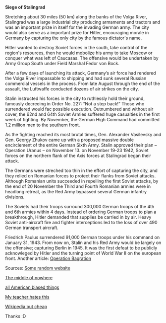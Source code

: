 **Siege of Stalingrad**

Stretching about 30 miles (50 km) along the banks of the Volga River, 
Stalingrad was a large industrial city producing armaments and tractors and was 
an important prize in itself for the invading German army. The city 
would also serve
as a important prize for Hitler, encouraging morale in Germany by capturing 
the only city by the famous dictator's name.

Hitler wanted to destroy Soviet forces in the south, take control
of the region's resources, then he would mobolize his army to take Moscow or
conquer what was left of Caucasas. The offensive would be 
undertaken by Army Group South under Field Marshal Fedor von Bock. 

After a few days of launching its attack, Germany’s air 
force had rendered the Volga River impassable to shipping and had sunk several 
Russian commercial vessels in the process. From late August through the end 
of the assault, the Luftwaffe conducted dozens of air strikes on the city.

Stalin instructed his forces in the city to ruthlessly hold their ground, 
famously decreeing in Order No. 227: “Not a step back!” Those who surrendered would 
fac possible execution. Outnumbered and without air cover, the 62nd and 64th 
Soviet Armies suffered huge casualties in the first week of fighting.
By November, the German High Command had committed 1.2 million men to the southern
front.

As the fighting reached its most brutal times, Gen. Alexander Vasilevsky 
and Gen. Georgy Zhukov came up with a proposed massive double encirclement 
of the entire 
German Sixth Army. Stalin approved their plan – Operation Uranus – on November 13.
on November 19-23 1942, Soviet forces on the northern flank of 
the Axis forces at Stalingrad began their attack. 
 
The Germans were streched too thin in the effort of capturing the city, and they relied on Romanian 
forces to protect their flanks from Soviet attacks. Although Romanian units 
succeeded in repelling the first Soviet attacks, 
by the end of 20 November the Third and Fourth Romanian armies were in 
headlong retreat, as the Red Army bypassed several German infantry divisions.

The Soviets had their troops surround 300,000 German troops of the 4th and 6th 
armies within 4 days. Instead of ordering German troops to plan a breakthrough,
Hitler demanded that supplies be carried in by air. Heavy Soviet 
anti-aircraft fire and fighter interceptions led to the loss of over 490 German transport aircraft.

Friedrich Paulus surrendered 91,000 German troops under his command on January 31, 1943.
From now on, Stalin and his Red Army would
be largely on the offensive; capturing Berlin in 1945. It was the first defeat to be publicly
acknowleged by Hitler and the turning point of World War II on the european front.
Another article: [Operation Bagration](/operation_bagration.html) 

Sources: [Some random website](https://www.britannica.com/event/Battle-of-Stalingrad)

[The middle of nowhere](https://warontherocks.com/2017/08/the-motherland-calls-the-battle-of-stalingrad-75-years-later/)

[all American biased things](https://www.history.com/topics/world-war-ii/battle-of-stalingrad)

[My teacher hates this](https://en.wikipedia.org/wiki/Operation_Uranus)

[Wikipedia but cheap](https://www.newworldencyclopedia.org/entry/Battle_of_Stalingrad)

Thanks :D
